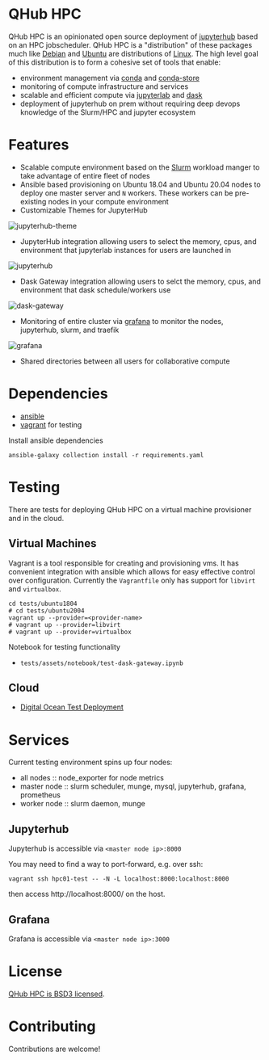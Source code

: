 # QHub HPC

QHub HPC is an opinionated open source deployment of
[jupyterhub](https://jupyterhub.readthedocs.io/en/stable/) based on an
HPC jobscheduler. QHub HPC is a "distribution" of these packages
much like [Debian](https://www.debian.org/) and
[Ubuntu](https://ubuntu.com/) are distributions of
[Linux](https://en.wikipedia.org/wiki/Linux). The high level goal of
this distribution is to form a cohesive set of tools that enable:
 - environment management via [conda](https://docs.conda.io/en/latest/) and [conda-store](https://github.com/Quansight/conda-store)
 - monitoring of compute infrastructure and services
 - scalable and efficient compute via
   [jupyterlab](https://jupyterlab.readthedocs.io/en/stable/) and
   [dask](https://dask.org/)
 - deployment of jupyterhub on prem without requiring deep devops
   knowledge of the Slurm/HPC and jupyter ecosystem

# Features

 - Scalable compute environment based on the
   [Slurm](https://slurm.schedmd.com/overview.html) workload manger to
   take advantage of entire fleet of nodes
 - Ansible based provisioning on Ubuntu 18.04 and Ubuntu 20.04 nodes
   to deploy one master server and `N` workers. These workers can be
   pre-existing nodes in your compute environment
 - Customizable Themes for JupyterHub
 
![jupyterhub-theme](docs/_static/images/qhub-landing-page.png)

 - JupyterHub integration allowing users to select the memory, cpus,
   and environment that jupyterlab instances for users are launched in

![jupyterhub](docs/_static/images/qhub-jupyterlab-profile.png)

 - Dask Gateway integration allowing users to selct the memory, cpus,
   and environment that dask schedule/workers use
   
![dask-gateway](docs/_static/images/qhub-dask-gateway.png)
   
 - Monitoring of entire cluster via [grafana](https://grafana.com/) to
   monitor the nodes, jupyterhub, slurm, and traefik
   
![grafana](docs/_static/images/qhub-grafana-node-exporter.png)
   
 - Shared directories between all users for collaborative compute

# Dependencies

 - [ansible](https://docs.ansible.com/ansible/latest/installation_guide/intro_installation.html)
 - [vagrant](https://www.vagrantup.com/docs/installation) for testing

Install ansible dependencies

```shell
ansible-galaxy collection install -r requirements.yaml
```

# Testing

There are tests for deploying QHub HPC on a virtual machine
provisioner and in the cloud.

## Virtual Machines

Vagrant is a tool responsible for creating and provisioning vms. It
has convenient integration with ansible which allows for easy
effective control over configuration. Currently the `Vagrantfile` only
has support for `libvirt` and `virtualbox`.

```shell
cd tests/ubuntu1804
# cd tests/ubuntu2004
vagrant up --provider=<provider-name>
# vagrant up --provider=libvirt
# vagrant up --provider=virtualbox
```

Notebook for testing functionality
 - `tests/assets/notebook/test-dask-gateway.ipynb`

## Cloud

 - [Digital Ocean Test Deployment](./tests/digitalocean/README.md)

# Services

Current testing environment spins up four nodes:
 - all nodes :: node_exporter for node metrics
 - master node :: slurm scheduler, munge, mysql, jupyterhub, grafana, prometheus
 - worker node :: slurm daemon, munge
 
## Jupyterhub

Jupyterhub is accessible via `<master node ip>:8000`

You may need to find a way to port-forward, e.g. over ssh:

```
vagrant ssh hpc01-test -- -N -L localhost:8000:localhost:8000
```

then access http://localhost:8000/ on the host.

## Grafana

Grafana is accessible via `<master node ip>:3000`

# License

[QHub HPC is BSD3 licensed](LICENSE).


# Contributing

Contributions are welcome!
